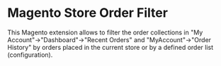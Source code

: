 # Magento Store Order Filter

This Magento extension allows to filter the order collections in "My Account"->"Dashboard"->"Recent Orders" and "MyAccount"->"Order History" by orders
placed in the current store or by a defined order list (configuration).
